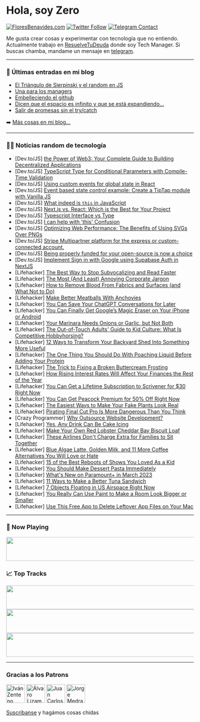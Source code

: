 # Hola, soy Zero

[![FloresBenavides.com](https://img.shields.io/website?down_message=oops&label=MiBlog&style=for-the-badge&up_message=online&url=https%3A%2F%2Ffloresbenavides.com)](https://floresbenavides.com) [![Twitter Follow](https://img.shields.io/twitter/follow/ZeroDragon?color=%231DA1F2&label=Follow&logo=twitter&logoColor=ffffff&style=for-the-badge)](https://twitter.com/zerodragon) [![Telegram Contact](https://img.shields.io/badge/escr%C3%ADbeme-ZeroDragon-%2326A5E4?style=for-the-badge&logo=telegram)](https://t.me/zerodragon)

Me gusta crear cosas y experimentar con tecnología que no entiendo.
Actualmente trabajo en [ResuelveTuDeuda](http://github.com/resuelve) donde soy Tech Manager.
Si buscas chamba, mandame un mensaje en [telegram](https://t.me/zerodragon).

---

### 📕 Últimas entradas en mi blog
<!-- BLOG-POST-LIST:START -->
- [El Triángulo de Sierpinski y el random en JS](https://floresbenavides.com/el-triangulo-de-sierpinski-y-el-random-en-js/)
- [Una para los managers](https://floresbenavides.com/una-para-los-managers/)
- [Embelleciendo el github](https://floresbenavides.com/embelleciendo-el-github/)
- [Dicen que el espacio es infinito y que se está expandiendo…](https://floresbenavides.com/dicen-que-el-espacio-es-infinito-y-que-se-esta-expandiendo/)
- [Salir de promesas sin el try/catch](https://floresbenavides.com/salir-de-promesas-sin-el-try-catch/)
<!-- BLOG-POST-LIST:END -->

➡️ [Más cosas en mi blog...](https://floresbenavides.com)

---

### 👨‍💻 Noticias random de tecnología
<!-- TECH-POSTS:START -->
- [Dev.to/JS] [the Power of Web3: Your Complete Guide to Building Decentralized Applications](https://dev.to/outofboxrevieww/the-power-of-web3-your-complete-guide-to-building-decentralized-applications-1p1c)
- [Dev.to/JS] [TypeScript Type for Conditional Parameters with Compile-Time Validation](https://dev.to/noneundefined/typescript-type-for-conditional-parameters-with-compile-time-validation-22eg)
- [Dev.to/JS] [Using custom events for global state in React](https://dev.to/scaredmonad/using-custom-events-for-global-state-in-react-21gh)
- [Dev.to/JS] [Event based state control example: Create a TipTap module with Vanilla JS](https://dev.to/efpage/event-based-state-control-example-create-a-tiptap-module-with-vanilla-js-7j4)
- [Dev.to/JS] [What indeed is `this` in JavaScript](https://dev.to/yw662/what-indeed-is-this-in-javascript-1f3g)
- [Dev.to/JS] [Next.js vs. React: Which is the Best for Your Project](https://dev.to/ishratumar/nextjs-vs-react-which-is-the-best-for-your-project-1eim)
- [Dev.to/JS] [Typescript Interface vs Type](https://dev.to/cloudysarah/typescript-interface-vs-type-4877)
- [Dev.to/JS] [I can help with &#39;this&#39; Confusion](https://dev.to/stevepurpose/i-can-help-with-this-confusion-3g81)
- [Dev.to/JS] [Optimizing Web Performance: The Benefits of Using SVGs Over PNGs](https://dev.to/ugurkellecioglu/optimizing-web-performance-the-benefits-of-using-svgs-over-pngs-385c)
- [Dev.to/JS] [Stripe Multipartner platform for the express or custom-connected account.](https://dev.to/silviaplabon/stripe-multipartner-platform-for-the-express-or-custom-connected-account-19f4)
- [Dev.to/JS] [Being properly funded for your open-source is now a choice](https://dev.to/opensourceregistry/being-properly-funded-for-your-open-source-is-now-a-choice-10kj)
- [Dev.to/JS] [Implement Sign in with Google using Supabase Auth in NextJS](https://dev.to/irwanphan/implement-sign-in-with-google-using-supabase-auth-in-nextjs-1jj1)
- [Lifehacker] [The Best Way to Stop Subvocalizing and Read Faster](https://lifehacker.com/the-best-way-to-stop-subvocalizing-and-read-faster-1850146267)
- [Lifehacker] [The Most &lpar;And Least&rpar; Annoying Corporate Jargon](https://lifehacker.com/the-most-and-least-annoying-corporate-jargon-1850146290)
- [Lifehacker] [How to Remove Blood From Fabrics and Surfaces &lpar;and What Not to Do&rpar;](https://lifehacker.com/how-to-remove-blood-from-fabrics-and-surfaces-and-what-1850157321)
- [Lifehacker] [Make Better Meatballs With Anchovies](https://lifehacker.com/make-better-meatballs-with-anchovies-1850156439)
- [Lifehacker] [You Can Save Your ChatGPT Conversations for Later](https://lifehacker.com/you-can-save-your-chatgpt-conversations-for-later-1850157559)
- [Lifehacker] [You Can Finally Get Google’s Magic Eraser on Your iPhone or Android](https://lifehacker.com/you-can-finally-get-google-s-magic-eraser-on-your-iphon-1850157142)
- [Lifehacker] [Your Marinara Needs Onions or Garlic, but Not Both](https://lifehacker.com/your-marinara-needs-onions-or-garlic-but-not-both-1850156719)
- [Lifehacker] [The Out-of-Touch Adults&#39; Guide to Kid Culture: What Is Competitive Hobbyhorsing?](https://lifehacker.com/what-is-competitive-hobbyhorsing-1850156770)
- [Lifehacker] [12 Ways to Transform Your Backyard Shed Into Something More Useful](https://lifehacker.com/12-ways-to-transform-your-backyard-shed-into-something-1850155913)
- [Lifehacker] [The One Thing You Should Do With Poaching Liquid Before Adding Your Protein](https://lifehacker.com/the-one-thing-you-should-do-with-poaching-liquid-before-1850156303)
- [Lifehacker] [The Trick to Fixing a Broken Buttercream Frosting](https://lifehacker.com/the-trick-to-fixing-a-broken-buttercream-frosting-1850155047)
- [Lifehacker] [How Rising Interest Rates Will Affect Your Finances the Rest of the Year](https://lifehacker.com/how-rising-interest-rates-will-affect-your-finances-the-1850155359)
- [Lifehacker] [You Can Get a Lifetime Subscription to Scrivener for $30 Right Now](https://lifehacker.com/you-can-get-a-lifetime-subscription-to-scrivener-for-3-1850155969)
- [Lifehacker] [You Can Get Peacock Premium for 50% Off Right Now](https://lifehacker.com/you-can-get-peacock-premium-for-50-off-right-now-1850155513)
- [Lifehacker] [The Easiest Ways to Make Your Fake Plants Look Real](https://lifehacker.com/the-easiest-ways-to-make-your-fake-plants-look-real-1850155426)
- [Lifehacker] [Pirating Final Cut Pro Is More Dangerous Than You Think](https://lifehacker.com/pirating-final-cut-pro-is-more-dangerous-than-you-think-1850154779)
- [Crazy Programmer] [Why Outsource Website Development?](https://www.thecrazyprogrammer.com/2023/02/why-outsource-website-development.html)
- [Lifehacker] [Yes, Any Drink Can Be Cake Icing](https://lifehacker.com/yes-any-drink-can-be-cake-icing-1850155174)
- [Lifehacker] [Make Your Own Red Lobster Cheddar Bay Biscuit Loaf](https://lifehacker.com/make-your-own-red-lobster-cheddar-bay-biscuit-loaf-1850152900)
- [Lifehacker] [These Airlines Don&#39;t Charge Extra for Families to Sit Together](https://lifehacker.com/these-airlines-dont-charge-extra-for-families-to-sit-to-1850152473)
- [Lifehacker] [Blue Algae Latte, Golden Milk, and 11 More Coffee Alternatives You Will Love or Hate](https://lifehacker.com/blue-algae-latte-golden-milk-and-11-more-coffee-alter-1850153484)
- [Lifehacker] [15 of the Best Reboots of Shows You Loved As a Kid](https://lifehacker.com/15-of-the-best-reboots-of-shows-you-loved-as-a-kid-1850145098)
- [Lifehacker] [You Should Make Dessert Pasta Immediately](https://lifehacker.com/you-should-make-dessert-pasta-immediately-1850151506)
- [Lifehacker] [What&#39;s New on Paramount+ in March 2023](https://lifehacker.com/whats-new-on-paramount-in-march-2023-1850151677)
- [Lifehacker] [11 Ways to Make a Better Tuna Sandwich](https://lifehacker.com/11-ways-to-make-a-better-tuna-sandwich-1850150470)
- [Lifehacker] [7 Objects Floating in US Airspace Right Now](https://lifehacker.com/7-objects-floating-in-us-airspace-right-now-1850151473)
- [Lifehacker] [You Really Can Use Paint to Make a Room Look Bigger or Smaller](https://lifehacker.com/you-really-can-use-paint-to-make-a-room-look-bigger-or-1850150388)
- [Lifehacker] [Use This Free App to Delete Leftover App Files on Your Mac](https://lifehacker.com/use-this-free-app-to-delete-leftover-app-files-on-your-1850150940)<!-- TECH-POSTS:END -->

---

### 🎵 Now Playing
<a href="https://spotify-now-playing-dun.vercel.app/now-playing?open"><img src="https://spotify-now-playing-dun.vercel.app/now-playing" width="540" height="64"></a>

### 📈 Top Tracks
<a href="https://spotify-now-playing-dun.vercel.app/top-tracks?i=1&open"><img src="https://spotify-now-playing-dun.vercel.app/top-tracks?i=1" width="540" height="64"></a>
<a href="https://spotify-now-playing-dun.vercel.app/top-tracks?i=2&open"><img src="https://spotify-now-playing-dun.vercel.app/top-tracks?i=2" width="540" height="64"></a>
<a href="https://spotify-now-playing-dun.vercel.app/top-tracks?i=3&open"><img src="https://spotify-now-playing-dun.vercel.app/top-tracks?i=3" width="540" height="64"></a>

---

### Gracias a los Patrons
[<img src="https://avatars.githubusercontent.com/u/243380?v=4" alt="Iván Zenteno" width="50px">](https://github.com/k001) [<img src="https://avatars.githubusercontent.com/u/19955639?v=4" alt="Álvaro Lizama" width="50px">](https://github.com/alvarolizama) [<img src="https://avatars.githubusercontent.com/u/2718753?v=4" alt="Juan Carlos Ruiz" width="50px">](https://github.com/JuanCrg90) [<img src="https://avatars.githubusercontent.com/u/37025?v=4" alt="Jorge Medrano" width="50px">](https://github.com/h1pp1e) 

[Suscríbanse](https://www.patreon.com/zerodragon) y hagámos cosas chidas
